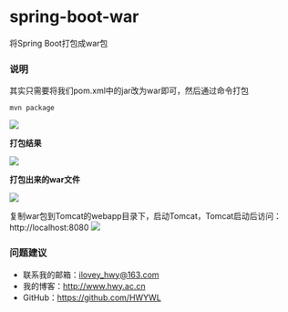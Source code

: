 # spring-boot-war
将Spring Boot打包成war包

### 说明
其实只需要将我们pom.xml中的jar改为war即可，然后通过命令打包
```
mvn package
```
![](https://i.imgur.com/CxzU8BM.jpg)

**打包结果**

![](https://i.imgur.com/PARP10o.jpg)

**打包出来的war文件**

![](https://i.imgur.com/QR7skQc.jpg)

复制war包到Tomcat的webapp目录下，启动Tomcat，Tomcat启动后访问：http://localhost:8080
![](https://i.imgur.com/RJg3hs1.jpg)

### 问题建议

- 联系我的邮箱：ilovey_hwy@163.com
- 我的博客：http://www.hwy.ac.cn
- GitHub：https://github.com/HWYWL